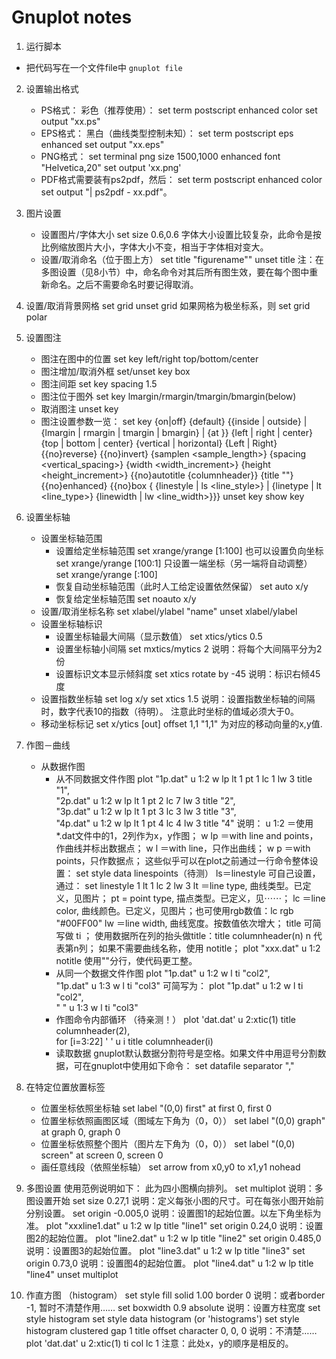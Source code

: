 # Gnuplot notes

1. 运行脚本
 + 把代码写在一个文件file中
  `gnuplot file`

2. 设置输出格式

    + PS格式：
        彩色（推荐使用）：
            set term postscript enhanced color
            set output "xx.ps"
    + EPS格式：
     黑白（曲线类型控制未知）：
            set term postscript eps enhanced
            set output "xx.eps"
    + PNG格式：
            set terminal png size 1500,1000 enhanced font "Helvetica,20"
            set output 'xx.png'
    + PDF格式需要装有ps2pdf，然后：
            set term postscript enhanced color
            set output "| ps2pdf - xx.pdf"。

3. 图片设置
    + 设置图片/字体大小
            set size 0.6,0.6
      字体大小设置比较复杂，此命令是按比例缩放图片大小，字体大小不变，相当于字体相对变大。
    + 设置/取消命名（位于图上方）
            set title "figurename""
            unset title
      注：在多图设置（见8小节）中，命名命令对其后所有图生效，要在每个图中重新命名。之后不需要命名时要记得取消。

4. 设置/取消背景网格
        set grid
        unset grid
   如果网格为极坐标系，则
        set grid polar

5. 设置图注
    + 图注在图中的位置
        set key left/right top/bottom/center
    + 图注增加/取消外框
            set/unset key box
    +  图注间距
            set key spacing 1.5
    +  图注位于图外
            set key lmargin/rmargin/tmargin/bmargin(below)
    +  取消图注
            unset key
    +  图注设置参数一览：
            set key {on|off} {default}
                         {{inside | outside} | {lmargin | rmargin | tmargin | bmargin}
                           | {at <position>}}
                         {left | right | center} {top | bottom | center}
                         {vertical | horizontal} {Left | Right}
                         {{no}reverse} {{no}invert}
                         {samplen <sample_length>} {spacing <vertical_spacing>}
                         {width <width_increment>}
                         {height <height_increment>}
                         {{no}autotitle {columnheader}}
                         {title "<text>"} {{no}enhanced}
                         {{no}box { {linestyle | ls <line_style>}
                                    | {linetype | lt <line_type>}
                                      {linewidth | lw <line_width>}}}
                 unset key
                 show key

6. 设置坐标轴
    + 设置坐标轴范围
        + 设置给定坐标轴范围
                set xrange/yrange [1:100]
          也可以设置负向坐标
                set xrange/yrange [100:1]
          只设置一端坐标（另一端将自动调整）
                set xrange/yrange [:100]
        + 恢复自动坐标轴范围（此时人工给定设置依然保留）
                set auto x/y
        + 恢复给定坐标轴范围
                set noauto x/y
    + 设置/取消坐标名称
            set xlabel/ylabel "name"
            unset xlabel/ylabel
    + 设置坐标轴标识
        + 设置坐标轴最大间隔（显示数值）
            set xtics/ytics 0.5
        + 设置坐标轴小间隔
            set mxtics/mytics 2
            说明：将每个大间隔平分为2份
        + 设置标识文本显示倾斜度
            set xtics rotate by -45
            说明：标识右倾45度
    + 设置指数坐标轴
            set log x/y
            set xtics 1.5
            说明：设置指数坐标轴的间隔时，数字代表10的指数（待明）。
            注意此时坐标的值域必须大于0。
    + 移动坐标标记
            set x/ytics [out] offset 1,1
            "1,1" 为对应的移动向量的x,y值.        
7. 作图－曲线
    + 从数据作图
        + 从不同数据文件作图
                plot "1p.dat" u 1:2 w lp lt 1 pt 1 lc 1 lw 3 title "1", \
                "2p.dat" u 1:2 w lp lt 1 pt 2 lc 7 lw 3 title "2", \
                "3p.dat" u 1:2 w lp lt 1 pt 3 lc 3 lw 3 title "3", \
                "4p.dat" u 1:2 w lp lt 1 pt 4 lc 4 lw 3 title "4"
                说明：
                u 1:2 ＝使用*.dat文件中的1，2列作为x，y作图；
                w lp ＝with line and points，作曲线并标出数据点；
                w l ＝with line，只作出曲线；
                w p ＝with points，只作数据点；
                这些似乎可以在plot之前通过一行命令整体设置：
                set style data linespoints（待测）
                ls＝linestyle 可自己设置，通过：
                set linestyle 1 lt 1 lc 2 lw 3
                lt ＝line type, 曲线类型。已定义，见图片；
                pt = point type, 描点类型。已定义，见⋯⋯；
                lc ＝line color, 曲线颜色。已定义，见图片；也可使用rgb数值：lc rgb "#00FF00"
                lw ＝line width, 曲线宽度。按数值依次增大；
                title 可简写做 ti ；
                使用数据所在列的抬头做title：title columnheader(n)
                n 代表第n列；
                如果不需要曲线名称，使用 notitle；
                plot "xxx.dat" u 1:2 notitle
                使用"\"分行，使代码更工整。
        + 从同一个数据文件作图
                plot "1p.dat" u 1:2 w l ti "col2", \
                "1p.dat" u 1:3 w l ti "col3"
                可简写为：
                plot "1p.dat" u 1:2 w l ti "col2", \
                " " u 1:3 w l ti "col3"
        + 作图命令内部循环 （待亲测！）
                plot 'dat.dat' u 2:xtic(1) title columnheader(2), \
                for [i=3:22] ' ' u i title columnheader(i)
        + 读取数据
                gnuplot默认数据分割符号是空格。如果文件中用逗号分割数据，可在gnuplot中使用如下命令：
                set datafile separator ","
8. 在特定位置放置标签
    + 位置坐标依照坐标轴
            set label "(0,0) first" at first 0, first 0
    + 位置坐标依照画图区域（图域左下角为（0，0））
            set label "(0,0) graph" at graph 0, graph 0
    + 位置坐标依照整个图片（图片左下角为（0，0））
            set label "(0,0) screen" at screen 0, screen 0
    + 画任意线段（依照坐标轴）
            set arrow from x0,y0 to x1,y1 nohead
9. 多图设置
    使用范例说明如下：
    此为四小图横向排列。
            set multiplot
    说明：多图设置开始
            set size 0.27,1
    说明：定义每张小图的尺寸。可在每张小图开始前分别设置。
            set origin -0.005,0
    说明：设置图1的起始位置。以左下角坐标为准。
            plot "xxxline1.dat" u 1:2 w lp title "line1"
            set origin 0.24,0
    说明：设置图2的起始位置。
            plot "line2.dat" u 1:2 w lp title "line2"
                set origin 0.485,0
    说明：设置图3的起始位置。
            plot "line3.dat" u 1:2 w lp title "line3"
            set origin 0.73,0
    说明：设置图4的起始位置。
            plot "line4.dat" u 1:2 w lp title "line4"
            unset multiplot

10. 作直方图 （histogram）
        set style fill solid 1.00 border 0
        说明：或者border -1, 暂时不清楚作用……
        set boxwidth 0.9 absolute
        说明：设置方柱宽度
        set style histogram
        set style data histogram (or 'histograms')
        set style histogram clustered gap 1 title offset character 0, 0, 0
        说明：不清楚……
        plot 'dat.dat' u 2:xtic(1) ti col lc 1
        注意：此处x，y的顺序是相反的。
